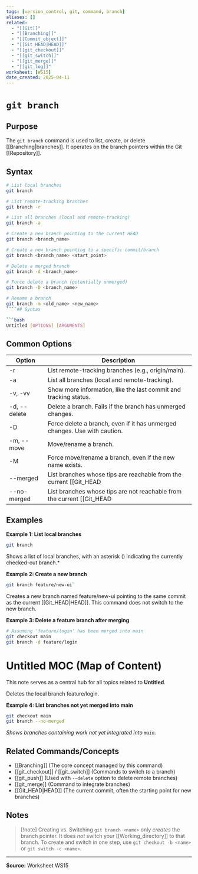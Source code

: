```yaml
---
tags: [version_control, git, command, branch]
aliases: []
related:
  - "[[Git]]"
  - "[[Branching]]"
  - "[[Commit_object]]"
  - "[[Git_HEAD|HEAD]]"
  - "[[git_checkout]]"
  - "[[git_switch]]"
  - "[[git_merge]]"
  - "[[git_log]]"
worksheet: [WS15]
date_created: 2025-04-11
---
```

# ` git branch `

## Purpose

The `git branch` command is used to list, create, or delete [[Branching|branches]]. It operates on the branch pointers within the Git [[Repository]].

## Syntax

```bash
# List local branches
git branch

# List remote-tracking branches
git branch -r

# List all branches (local and remote-tracking)
git branch -a

# Create a new branch pointing to the current HEAD
git branch <branch_name>

# Create a new branch pointing to a specific commit/branch
git branch <branch_name> <start_point>

# Delete a merged branch
git branch -d <branch_name>

# Force delete a branch (potentially unmerged)
git branch -D <branch_name>

# Rename a branch
git branch -m <old_name> <new_name>
````## Syntax

```bash
Untitled [OPTIONS] [ARGUMENTS]
```

## Common Options

| Option       | Description                                                               |
| ------------ | ------------------------------------------------------------------------- |
| -r           | List remote-tracking branches (e.g., origin/main).                        |
| -a           | List all branches (local and remote-tracking).                            |
| -v, -vv      | Show more information, like the last commit and tracking status.          |
| -d, --delete | Delete a branch. Fails if the branch has unmerged changes.                |
| -D           | Force delete a branch, even if it has unmerged changes. Use with caution. |
| -m, --move   | Move/rename a branch.                                                     |
| -M           | Force move/rename a branch, even if the new name exists.                  |
| --merged     | List branches whose tips are reachable from the current [[Git_HEAD        |
| --no-merged  | List branches whose tips are not reachable from the current [[Git_HEAD    |

## Examples

**Example 1: List local branches**
```bash
git branch
```
Shows a list of local branches, with an asterisk () indicating the currently checked-out branch.*

**Example 2: Create a new branch**

```bash
git branch feature/new-ui`
```
Creates a new branch named feature/new-ui pointing to the same commit as the current [[Git_HEAD|HEAD]]. This command does not switch to the new branch.

**Example 3: Delete a feature branch after merging**

```bash
# Assuming 'feature/login' has been merged into main
git checkout main
git branch -d feature/login
```

# Untitled MOC (Map of Content)

This note serves as a central hub for all topics related to **Untitled**.

Deletes the local branch feature/login.

**Example 4: List branches not yet merged into main**

```bash
git checkout main
git branch --no-merged
```
*Shows branches containing work not yet integrated into `main`.*

## Related Commands/Concepts
- [[Branching]] (The core concept managed by this command)
- [[git_checkout]] / [[git_switch]] (Commands to switch *to* a branch)
- [[git_push]] (Used with `--delete` option to delete remote branches)
- [[git_merge]] (Command to integrate branches)
- [[Git_HEAD|HEAD]] (The current commit, often the starting point for new branches)

## Notes
>[!note] Creating vs. Switching
> `git branch <name>` only *creates* the branch pointer. It does *not* switch your [[Working_directory]] to that branch. To create and switch in one step, use `git checkout -b <name>` or `git switch -c <name>`.

---
**Source:** Worksheet WS15
